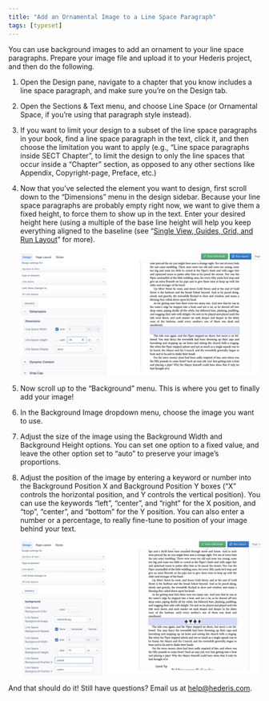 ```yaml
---
title: "Add an Ornamental Image to a Line Space Paragraph"
tags: [typeset]
---
```

 
<html><body><section data-type="chapter" class="hsecchapter" data-hederis-type="hsecchapter" id="line-space-ornament" data-pi-attrs="id: line-space-ornament; data-tags: typeset;" role="doc-chapter" data-tags="typeset" data-author-name=" " data-book-title=" " title="Add an Ornamental Image to a Line Space Paragraph"><p class="hblkp" data-hederis-type="hblkp" id="pXvUtDJ4o">You can use background images to add an ornament to your line space paragraphs. Prepare your image file and upload it to your Hederis project, and then do the following.</p><ol class="hwprnumlist" data-hederis-type="hwprnumlist" id="puabWXX8Z"><li class="hblkoli" data-hederis-type="hblkoli" id="lithPDLaue"><p class="hblkoli" data-hederis-type="hblklip" id="py5eHda4v">Open the Design pane, navigate to a chapter that you know includes a line space paragraph, and make sure you&#8217;re on the Design tab.</p></li><li class="hblkoli" data-hederis-type="hblkoli" id="li7pfr8Z8s"><p class="hblkoli" data-hederis-type="hblklip" id="pq1tdGnOS">Open the Sections &amp; Text menu, and choose Line Space (or Ornamental Space, if you&#8217;re using that paragraph style instead).</p></li><li class="hblkoli" data-hederis-type="hblkoli" id="liikSTZc8J"><p class="hblkoli" data-hederis-type="hblklip" id="pARPFkUc6">If you want to limit your design to a subset of the line space paragraphs in your book, find a line space paragraph in the text, click it, and then choose the limitation you want to apply (e.g., &#8220;Line space paragraphs inside SECT Chapter&#8221;, to limit the design to only the line spaces that occur inside a &#8220;Chapter&#8221; section, as opposed to any other sections like Appendix, Copyright-page, Preface, etc.)</p></li><li class="hblkoli" data-hederis-type="hblkoli" id="litu0ygWC7"><p class="hblkoli" data-hederis-type="hblklip" id="pGV8TcyWc">Now that you&#8217;ve selected the element you want to design, first scroll down to the &#8220;Dimensions&#8221; menu in the design sidebar. Because your line space paragraphs are probably empty right now, we want to give them a fixed height, to force them to show up in the text. Enter your desired height here (using a multiple of the base line height will help you keep everything aligned to the baseline (see &#8220;<a href="{% link _docs/typeset-view-toolbar.md %}" class="hspana" data-hederis-type="hspana" id="pEawJknKd">Single View, Guides, Grid, and Run Layout</a>&#8221; for more).</p><img data-hederis-type="hblkimg" class="hblkimg" id="pXyzLq0nf" src="/images/linespace_height.png" data-img-src="/images/linespace_height.png"/></li><li class="hblkoli" data-hederis-type="hblkoli" id="libb6BRijk"><p class="hblkoli" data-hederis-type="hblklip" id="ph5tNNoBv">Now scroll up to the &#8220;Background&#8221; menu. This is where you get to finally add your image!</p></li><li class="hblkoli" data-hederis-type="hblkoli" id="li0C6B7KXw"><p class="hblkoli" data-hederis-type="hblklip" id="pTG00Wrpx">In the Background Image dropdown menu, choose the image you want to use.</p></li><li class="hblkoli" data-hederis-type="hblkoli" id="limbED5cLN"><p class="hblkoli" data-hederis-type="hblklip" id="phYT4za2a">Adjust the size of the image using the Background Width and Background Height options. You can set one option to a fixed value, and leave the other option set to &#8220;auto&#8221; to preserve your image&#8217;s proportions.</p></li><li class="hblkoli" data-hederis-type="hblkoli" id="lil32bWiA1"><p class="hblkoli" data-hederis-type="hblklip" id="pIGbyDhBd">Adjust the position of the image by entering a keyword or number into the Background Position X and Background Position Y boxes (&#8220;X&#8221; controls the horizontal position, and Y controls the vertical position). You can use the keywords &#8220;left&#8221;, &#8220;center&#8221;, and &#8220;right&#8221; for the X position, and &#8220;top&#8221;, &#8220;center&#8221;, and &#8220;bottom&#8221; for the Y position. You can also enter a number or a percentage, to really fine-tune to position of your image behind your text.</p><img data-hederis-type="hblkimg" class="hblkimg" id="p2OyO2imi" src="/images/linespace_done.png" data-img-src="/images/linespace_done.png"/></li></ol><p class="hblkp" data-hederis-type="hblkp" id="pcY0xg1zr">And that should do it! Still have questions? Email us at <a href="mailto:help@hederis.com" class="hspana" data-hederis-type="hspana" id="pYiboVnPD">help@hederis.com</a>. </p></section></body></html>
